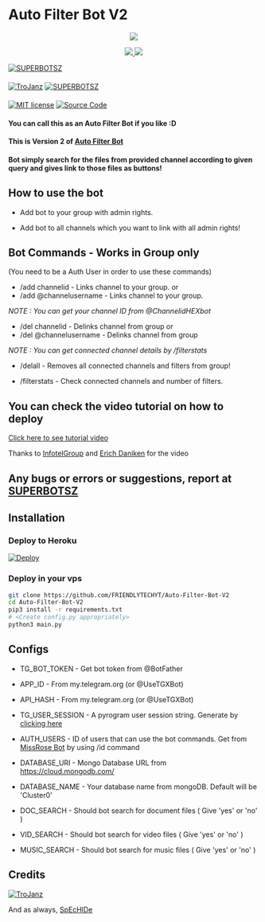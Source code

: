 # Auto Filter Bot V2

<p align="center">
  <a href="https://www.python.org">
    <img src="http://ForTheBadge.com/images/badges/made-with-python.svg">

  </a>
</p>
<p align="center">
  <a href="https://github.com/FRIENDLYTECH/Auto-Filter-Bot-V2/stargazers">
    <img src="https://img.shields.io/github/stars/FRIENDLYTECHYT/Auto-Filter-Bot-V2?style=social">

  </a>
  
  <a href="https://github.com/FRIENDLYTECHYT/Auto-Filter-Bot-V2/fork">
    <img src="https://img.shields.io/github/forks/FRIENDLYTECHYT/Auto-Filter-Bot-V2?label=Fork&style=social">

  </a>  
</p>

[![SUPERBOTSZ](https://img.shields.io/badge/SUPERBOTSZ-Channel-orange?style=for-the-badge&logo=telegram)](https://telegram.dog/SUPERBOTSZ)  
ㅤㅤㅤㅤㅤㅤㅤ  
[![TroJanz](https://img.shields.io/badge/SUPERBOTSZ-Support-red?style=flat&logo=telegram)](https://telegram.dog/SUPERBOTSZ)  [![SUPERBOTSZ](https://img.shields.io/badge/SUPERBOTSZ-Website-red?style=flat&logo=CodersRank)](https://SUPERBOTSZ.me)  
ㅤㅤㅤㅤㅤㅤㅤ  
[![MIT license](https://img.shields.io/badge/License-MIT-blue?style=flat)](https://github.com/FRIENDLYTECHYT/Auto-Filter-Bot-V2/blob/main/LICENSE)  [![Source Code](https://badges.frapsoft.com/os/v2/open-source.svg?v=103)](https://github.com/FRIENDLYTECHYT/Auto-Filter-Bot-V2)





#### You can call this as an Auto Filter Bot if you like :D
#### This is Version 2 of [Auto Filter Bot](https://github.com/TroJanzHEX/Auto-Filter-Bot)
#### Bot simply search for the files from provided channel according to given query and gives link to those files as buttons!

## How to use the bot
* Add bot to your group with admin rights.

* Add bot to all channels which you want to link with all admin rights!

## Bot Commands - Works in Group only

(You need to be a Auth User in order to use these commands)

* /add channelid  -  Links channel to your group.
or
* /add @channelusername - Links channel to your group.

<i>NOTE : You can get your channel ID from @ChannelidHEXbot </i>


* /del channelid  -  Delinks channel from group
or
* /del @channelusername  -  Delinks channel from group

<i>NOTE : You can get connected channel details by /filterstats </i>


* /delall  -  Removes all connected channels and filters from group!

* /filterstats  -  Check connected channels and number of filters.

## You can check the video tutorial on how to deploy

[Click here to see tutorial video](https://youtu.be/zum9AUlOgtQ)

Thanks to [InfotelGroup](https://telegram.dog/InFoTelGroup) and [Erich Daniken](https://telegram.dog/ErichDaniken) for the video

## Any bugs or errors or suggestions, report at [SUPERBOTSZ](https://telegram.dog/SUPERBOTSZ)


## Installation

### Deploy to Heroku
[![Deploy](https://www.herokucdn.com/deploy/button.svg)](https://heroku.com/deploy?template=https://github.com/FRIENDLYTECHYT/Auto-Filter-Bot-V2)

### Deploy in your vps
```sh
git clone https://github.com/FRIENDLYTECHYT/Auto-Filter-Bot-V2
cd Auto-Filter-Bot-V2
pip3 install -r requirements.txt
# <Create config.py appropriately>
python3 main.py
```

## Configs

* TG_BOT_TOKEN  - Get bot token from @BotFather

* APP_ID        - From my.telegram.org (or @UseTGXBot)

* API_HASH      - From my.telegram.org (or @UseTGXBot)

* TG_USER_SESSION  - A pyrogram user session string. Generate by [clicking here](https://repl.it/@prgofficial/String-Gen)

* AUTH_USERS  - ID of users that can use the bot commands. Get from [MissRose Bot](https://telegram.dog/MissRose_bot) by using /id command

* DATABASE_URI  - Mongo Database URL from https://cloud.mongodb.com/

* DATABASE_NAME  - Your database name from mongoDB. Default will be 'Cluster0'

* DOC_SEARCH  - Should bot search for document files ( Give 'yes' or 'no' )

* VID_SEARCH  - Should bot search for video files ( Give 'yes' or 'no' )

* MUSIC_SEARCH  - Should bot search for music files ( Give 'yes' or 'no' )

## Credits

[![TroJanz](https://img.shields.io/badge/Pyrogram%20-%23F37626.svg?&style=for-the-badge&logo=telegram&logoColor=white)](https://github.com/pyrogram/pyrogram)

And as always, [SpEcHlDe](https://telegram.dog/SpEcHlDe)
